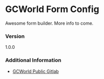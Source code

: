 # GCWorld Form Config

Awesome form builder.  More info to come.

### Version
1.0.0

### Additional Information

* [GCWorld Public Gitlab](https://gitlab.konghack.com/groups/GCWorld)
